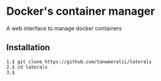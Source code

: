 # Docker's container manager
A web interface to manage docker containers

## Installation
````
1.$ git clone https://github.com/tanweeralii/laterals
2.$ cd laterals
3.$ 
